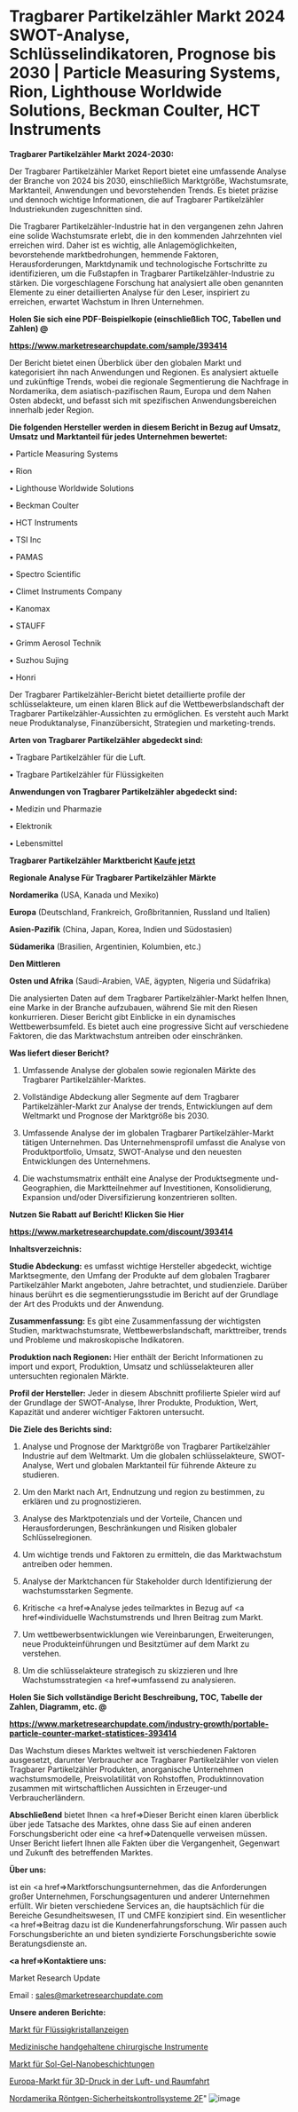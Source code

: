 # Tragbarer Partikelzähler Markt 2024 SWOT-Analyse, Schlüsselindikatoren, Prognose bis 2030 | Particle Measuring Systems, Rion, Lighthouse Worldwide Solutions, Beckman Coulter, HCT Instruments

<strong>Tragbarer Partikelzähler Markt 2024-2030:</strong>

Der Tragbarer Partikelzähler Market Report bietet eine umfassende Analyse der Branche von 2024 bis 2030, einschließlich Marktgröße, Wachstumsrate, Marktanteil, Anwendungen und bevorstehenden Trends. Es bietet präzise und dennoch wichtige Informationen, die auf Tragbarer Partikelzähler Industriekunden zugeschnitten sind.

Die Tragbarer Partikelzähler-Industrie hat in den vergangenen zehn Jahren eine solide Wachstumsrate erlebt, die in den kommenden Jahrzehnten viel erreichen wird. Daher ist es wichtig, alle Anlagemöglichkeiten, bevorstehende marktbedrohungen, hemmende Faktoren, Herausforderungen, Marktdynamik und technologische Fortschritte zu identifizieren, um die Fußstapfen in Tragbarer Partikelzähler-Industrie zu stärken. Die vorgeschlagene Forschung hat analysiert alle oben genannten Elemente zu einer detaillierten Analyse für den Leser, inspiriert zu erreichen, erwartet Wachstum in Ihren Unternehmen.



<strong>Holen Sie sich eine PDF-Beispielkopie (einschließlich TOC, Tabellen und Zahlen) @
</strong>

<strong><a href=https://www.marketresearchupdate.com/sample/393414>

<strong>https://www.marketresearchupdate.com/sample/393414</u></font></a></strong></strong>

Der Bericht bietet einen Überblick über den globalen Markt und kategorisiert ihn nach Anwendungen und Regionen. Es analysiert aktuelle und zukünftige Trends, wobei die regionale Segmentierung die Nachfrage in Nordamerika, dem asiatisch-pazifischen Raum, Europa und dem Nahen Osten abdeckt, und befasst sich mit spezifischen Anwendungsbereichen innerhalb jeder Region.



<strong>Die folgenden Hersteller werden in diesem Bericht in Bezug auf Umsatz, Umsatz und Marktanteil für jedes Unternehmen bewertet:</strong>

• Particle Measuring Systems

• Rion

• Lighthouse Worldwide Solutions

• Beckman Coulter

• HCT Instruments

• TSI Inc

• PAMAS

• Spectro Scientific

• Climet Instruments Company

• Kanomax

• STAUFF

• Grimm Aerosol Technik

• Suzhou Sujing

• Honri

Der Tragbarer Partikelzähler-Bericht bietet detaillierte profile der schlüsselakteure, um einen klaren Blick auf die Wettbewerbslandschaft der Tragbarer Partikelzähler-Aussichten zu ermöglichen. Es versteht auch Markt neue Produktanalyse, Finanzübersicht, Strategien und marketing-trends.



<strong>Arten von Tragbarer Partikelzähler abgedeckt sind:</strong>

• Tragbare Partikelzähler für die Luft.

• Tragbare Partikelzähler für Flüssigkeiten



<strong>Anwendungen von Tragbarer Partikelzähler abgedeckt sind:</strong>

• Medizin und Pharmazie

• Elektronik

• Lebensmittel



<strong>Tragbarer Partikelzähler Marktbericht <a href=https://www.marketresearchupdate.com/buynow/393414>Kaufe jetzt</a></strong>



<strong>Regionale Analyse Für Tragbarer Partikelzähler Märkte</strong>



<strong>Nordamerika</strong> (USA, Kanada und Mexiko)



<strong>Europa</strong> (Deutschland, Frankreich, Großbritannien, Russland und Italien)



<strong>Asien-Pazifik</strong> (China, Japan, Korea, Indien und Südostasien)



<strong>Südamerika</strong> (Brasilien, Argentinien, Kolumbien, etc.)



<strong>Den Mittleren</strong> 

<strong>Osten und Afrika</strong> (Saudi-Arabien, VAE, ägypten, Nigeria und Südafrika)

Die analysierten Daten auf dem Tragbarer Partikelzähler-Markt helfen Ihnen, eine Marke in der Branche aufzubauen, während Sie mit den Riesen konkurrieren. Dieser Bericht gibt Einblicke in ein dynamisches Wettbewerbsumfeld. Es bietet auch eine progressive Sicht auf verschiedene Faktoren, die das Marktwachstum antreiben oder einschränken.



<strong>Was liefert dieser Bericht?</strong>

1. Umfassende Analyse der globalen sowie regionalen Märkte des Tragbarer Partikelzähler-Marktes.

2. Vollständige Abdeckung aller Segmente auf dem Tragbarer Partikelzähler-Markt zur Analyse der trends, Entwicklungen auf dem Weltmarkt und Prognose der Marktgröße bis 2030.

3. Umfassende Analyse der im globalen Tragbarer Partikelzähler-Markt tätigen Unternehmen. Das Unternehmensprofil umfasst die Analyse von Produktportfolio, Umsatz, SWOT-Analyse und den neuesten Entwicklungen des Unternehmens.

4. Die wachstumsmatrix enthält eine Analyse der Produktsegmente und-Geographien, die Marktteilnehmer auf Investitionen, Konsolidierung, Expansion und/oder Diversifizierung konzentrieren sollten.



<strong>Nutzen Sie Rabatt auf Bericht! Klicken Sie Hier
</strong>

<strong><a href=https://www.marketresearchupdate.com/discount/393414>https://www.marketresearchupdate.com/discount/393414</b></u></font></strong></a>



<strong>Inhaltsverzeichnis:</strong>



<strong>Studie Abdeckung:</strong> es umfasst wichtige Hersteller abgedeckt, wichtige Marktsegmente, den Umfang der Produkte auf dem globalen Tragbarer Partikelzähler Markt angeboten, Jahre betrachtet, und studienziele. Darüber hinaus berührt es die segmentierungsstudie im Bericht auf der Grundlage der Art des Produkts und der Anwendung.



<strong>Zusammenfassung:</strong> Es gibt eine Zusammenfassung der wichtigsten Studien, marktwachstumsrate, Wettbewerbslandschaft, markttreiber, trends und Probleme und makroskopische Indikatoren.



<strong>Produktion nach Regionen:</strong> Hier enthält der Bericht Informationen zu import und export, Produktion, Umsatz und schlüsselakteuren aller untersuchten regionalen Märkte.



<strong>Profil der Hersteller:</strong> Jeder in diesem Abschnitt profilierte Spieler wird auf der Grundlage der SWOT-Analyse, Ihrer Produkte, Produktion, Wert, Kapazität und anderer wichtiger Faktoren untersucht.



<strong>Die Ziele des Berichts sind:</strong>

1) Analyse und Prognose der Marktgröße von Tragbarer Partikelzähler Industrie auf dem Weltmarkt.
Um die globalen schlüsselakteure, SWOT-Analyse, Wert und globalen Marktanteil für führende Akteure zu studieren.

2) Um den Markt nach Art, Endnutzung und region zu bestimmen, zu erklären und zu prognostizieren.

3) Analyse des Marktpotenzials und der Vorteile, Chancen und Herausforderungen, Beschränkungen und Risiken globaler Schlüsselregionen.

4) Um wichtige trends und Faktoren zu ermitteln, die das Marktwachstum antreiben oder hemmen.

5) Analyse der Marktchancen für Stakeholder durch Identifizierung der wachstumsstarken Segmente.

6) Kritische <a href=>Analyse</a> jedes teilmarktes in Bezug auf <a href=>individuelle</a> Wachstumstrends und Ihren Beitrag zum Markt.

7) Um wettbewerbsentwicklungen wie Vereinbarungen, Erweiterungen, neue Produkteinführungen und Besitztümer auf dem Markt zu verstehen.

8) Um die schlüsselakteure strategisch zu skizzieren und Ihre Wachstumsstrategien <a href=>umfassend</a> zu analysieren.



<strong>Holen Sie Sich vollständige Bericht Beschreibung, TOC, Tabelle der Zahlen, Diagramm, etc. @ </strong>

<strong><a href=https://www.marketresearchupdate.com/industry-growth/portable-particle-counter-market-statistices-393414>https://www.marketresearchupdate.com/industry-growth/portable-particle-counter-market-statistices-393414</a></font></strong>

Das Wachstum dieses Marktes weltweit ist verschiedenen Faktoren ausgesetzt, darunter Verbraucher ace Tragbarer Partikelzähler von vielen Tragbarer Partikelzähler Produkten, anorganische Unternehmen wachstumsmodelle, Preisvolatilität von Rohstoffen, Produktinnovation zusammen mit wirtschaftlichen Aussichten in Erzeuger-und Verbraucherländern.



<strong>Abschließend</strong> bietet Ihnen <a href=>Dieser</a> Bericht einen klaren überblick über jede Tatsache des Marktes, ohne dass Sie auf einen anderen Forschungsbericht oder eine <a href=>Datenquelle</a> verweisen müssen. Unser Bericht liefert Ihnen alle Fakten über die Vergangenheit, Gegenwart und Zukunft des betreffenden Marktes.



<strong>Über uns:</strong>

 ist ein <a href=>Marktfors</a>chungsunternehmen, das die Anforderungen großer Unternehmen, Forschungsagenturen und anderer Unternehmen erfüllt. Wir bieten verschiedene Services an, die hauptsächlich für die Bereiche Gesundheitswesen, IT und CMFE konzipiert sind. Ein wesentlicher <a href=>Beitrag</a> dazu ist die Kundenerfahrungsforschung. Wir passen auch Forschungsberichte an und bieten syndizierte Forschungsberichte sowie Beratungsdienste an.



<strong><a href=>Kontaktiere uns:</a></strong>

Market Research Update

Email : sales@marketresearchupdate.com



<strong>Unsere anderen Berichte:</strong>

<a href=https://www.linkedin.com/pulse/liquid-crystal-displays-market-size-growth-set-surge-significantly>Markt für Flüssigkristallanzeigen</a>

<a href=https://www.linkedin.com/pulse/medical-hand-held-surgical-instruments>Medizinische handgehaltene chirurgische Instrumente</a>

<a href=https://www.linkedin.com/pulse/sol-gel-nanocoatings-market-outlooks-2023-size>Markt für Sol-Gel-Nanobeschichtungen</a>

<a href=https://www.linkedin.com/pulse/europe-aerospace-3d-printing-market-2023-thriving>Europa-Markt für 3D-Druck in der Luft- und Raumfahrt</a>

<a href=https://www.linkedin.com/pulse/north-america-x-ray-security-screening-systems-2f>Nordamerika Röntgen-Sicherheitskontrollsysteme 2F</a>"
![image](https://github.com/meghapanth/markettrends/assets/163847665/207c316f-ef03-4863-a346-9a60a28563b1)
